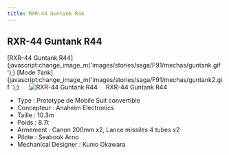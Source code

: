 ```yaml
---
title: RXR-44 Guntank R44
---
```


RXR-44 Guntank R44
------------------


[RXR-44 Guntank R44](javascript:change_image_m('images/stories/saga/F91/mechas/guntank.gif
');) [Mode Tank](javascript:change_image_m('images/stories/saga/F91/mechas/guntank2.gif
');)      ![
RXR-44 Guntank R44](/images/stories/saga/F91/mechas/guntank.gif
)    
RXR-44 Guntank R44   
  
- Type : Prototype de Mobile Suit convertible  
- Concepteur : Anaheim Electronics  
- Taille : 10.3m  
- Poids : 8.7t  
- Armement : Canon 200mm x2, Lance missiles 4 tubes x2  
- Pilote : Seabook Arno  
- Mechanical Designer : Kunio Okawara  
  



 

